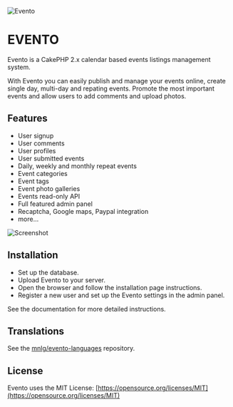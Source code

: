 ![Evento](http://i.imgur.com/ScFYtzH.jpg)

# EVENTO

Evento is a CakePHP 2.x calendar based events listings management system.

With Evento you can easily publish and manage your events online, create single day, multi-day and repating events. Promote the most important events and allow users to add comments and upload photos.

## Features

* User signup
* User comments
* User profiles
* User submitted events
* Daily, weekly and monthly repeat events
* Event categories
* Event tags
* Event photo galleries
* Events read-only API
* Full featured admin panel
* Recaptcha, Google maps, Paypal integration
* more...

![Screenshot](http://i.imgur.com/Jh9f1Vy.jpg)

## Installation

* Set up the database.
* Upload Evento to your server.
* Open the browser and follow the installation page instructions.
* Register a new user and set up the Evento settings in the admin panel.

See the documentation for more detailed instructions.

## Translations

See the [mnlg/evento-languages](https://github.com/mnlg/evento-languages) repository.

## License

Evento uses the MIT License:  [https://opensource.org/licenses/MIT](https://opensource.org/licenses/MIT)
